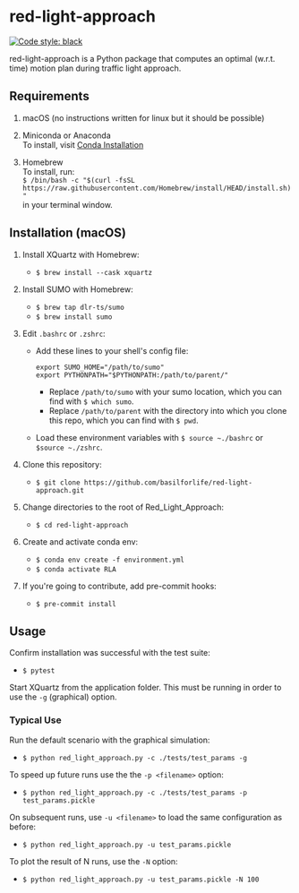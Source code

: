 # red-light-approach
[![Code style: black](https://img.shields.io/badge/code%20style-black-000000.svg)](https://github.com/psf/black)

red-light-approach is a Python package that computes an optimal (w.r.t. time) motion plan during traffic light approach.



## Requirements

1. macOS (no instructions written for linux but it should be possible)

2. Miniconda or Anaconda\
To install, visit
[Conda Installation](https://conda.io/projects/conda/en/latest/user-guide/install/macos.html)

3. Homebrew\
To install, run:\
`$ /bin/bash -c "$(curl -fsSL https://raw.githubusercontent.com/Homebrew/install/HEAD/install.sh)"`\
in your terminal window.



## Installation (macOS)

1. Install XQuartz with Homebrew:
   * `$ brew install --cask xquartz`

2. Install SUMO with Homebrew:
   * `$ brew tap dlr-ts/sumo`
   * `$ brew install sumo`

3. Edit `.bashrc` or `.zshrc`:
   * Add these lines to your shell's config file:
     ```
     export SUMO_HOME="/path/to/sumo"
     export PYTHONPATH="$PYTHONPATH:/path/to/parent/"
     ```
        * Replace `/path/to/sumo` with your sumo location, which you can find with `$ which sumo`.
        * Replace `/path/to/parent` with the directory into which you clone this repo, which you can find with `$ pwd`.

   * Load these environment variables with
     `$ source ~./bashrc` or `$source ~./zshrc`.

4. Clone this repository:
   * `$ git clone https://github.com/basilforlife/red-light-approach.git`

5. Change directories to the root of Red_Light_Approach:
   * `$ cd red-light-approach`

6. Create and activate conda env:
   * `$ conda env create -f environment.yml`
   * `$ conda activate RLA`

7. If you're going to contribute, add pre-commit hooks:
   * `$ pre-commit install`



## Usage

Confirm installation was successful with the test suite:
   * `$ pytest`

Start XQuartz from the application folder. This must be running in order to use the `-g` (graphical) option.

### Typical Use

Run the default scenario with the graphical simulation:
   * `$ python red_light_approach.py -c ./tests/test_params -g`

To speed up future runs use the the `-p <filename>` option:
   * `$ python red_light_approach.py -c ./tests/test_params -p test_params.pickle`

On subsequent runs, use `-u <filename>` to load the same configuration as before:
   * `$ python red_light_approach.py -u test_params.pickle`

To plot the result of N runs, use the `-N` option:
   * `$ python red_light_approach.py -u test_params.pickle -N 100`

